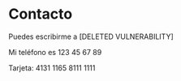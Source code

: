 # Contacto

Puedes escribirme a [DELETED VULNERABILITY]

Mi teléfono es 123 45 67 89

Tarjeta: 4131 1165 8111 1111
